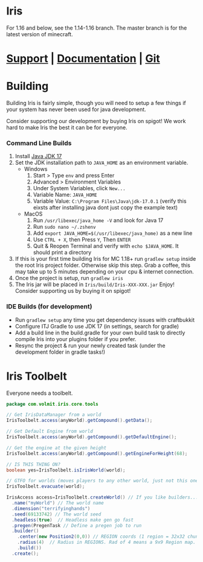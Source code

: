 # Iris

For 1.16 and below, see the 1.14-1.16 branch. The master branch is for the latest version of minecraft.

# [Support](https://discord.gg/3xxPTpT) **|** [Documentation](https://docs.volmit.com/iris/) **|** [Git](https://github.com/IrisDimensions)

# Building

Building Iris is fairly simple, though you will need to setup a few things if your system has never been used for java development.

Consider supporting our development by buying Iris on spigot! We work hard to make Iris the best it can be for everyone.


### Command Line Builds
1. Install [Java JDK 17](https://www.oracle.com/java/technologies/javase/jdk17-archive-downloads.html)
2. Set the JDK installation path to `JAVA_HOME` as an environment variable.
    * Windows
      1. Start > Type `env` and press Enter
      2. Advanced > Environment Variables
      3. Under System Variables, click `New...`
      4. Variable Name: `JAVA_HOME`
      5. Variable Value: `C:\Program Files\Java\jdk-17.0.1` (verify this eixsts after installing java dont just copy the example text)
    * MacOS
      1. Run `/usr/libexec/java_home -V` and look for Java 17
      2. Run `sudo nano ~/.zshenv`
      3. Add `export JAVA_HOME=$(/usr/libexec/java_home)` as a new line
      4. Use `CTRL + X`, then Press `Y`, Then `ENTER`
      5. Quit & Reopen Terminal and verify with `echo $JAVA_HOME`. It should print a directory
3. If this is your first time building Iris for MC 1.18+ run `gradlew setup` inside the root Iris project folder. Otherwise skip this step. Grab a coffee, this may take up to 5 minutes depending on your cpu & internet connection.
4. Once the project is setup, run `gradlew iris`
5. The Iris jar will be placed in `Iris/build/Iris-XXX-XXX.jar` Enjoy! Consider supporting us by buying it on spigot!

### IDE Builds (for development)
* Run `gradlew setup` any time you get dependency issues with craftbukkit
* Configure ITJ Gradle to use JDK 17 (in settings, search for gradle)
* Add a build line in the build.gradle for your own build task to directly compile Iris into your plugins folder if you prefer.
* Resync the project & run your newly created task (under the development folder in gradle tasks!)

# Iris Toolbelt

Everyone needs a toolbelt.

```java
package com.volmit.iris.core.tools

// Get IrisDataManager from a world
IrisToolbelt.access(anyWorld).getCompound().getData();

// Get Default Engine from world
IrisToolbelt.access(anyWorld).getCompound().getDefaultEngine();

// Get the engine at the given height
IrisToolbelt.access(anyWorld).getCompound().getEngineForHeight(68);

// IS THIS THING ON?
boolean yes=IrisToolbelt.isIrisWorld(world);

// GTFO for worlds (moves players to any other world, just not this one)
IrisToolbelt.evacuate(world);

IrisAccess access=IrisToolbelt.createWorld() // If you like builders...
  .name("myWorld") // The world name
  .dimension("terrifyinghands")
  .seed(69133742) // The world seed
  .headless(true)  // Headless make gen go fast
  .pregen(PregenTask // Define a pregen job to run
  .builder()
    .center(new Position2(0,0)) // REGION coords (1 region = 32x32 chunks)
    .radius(4)  // Radius in REGIONS. Rad of 4 means a 9x9 Region map.
    .build())
  .create();
```
